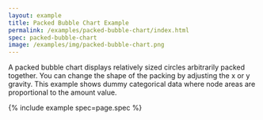 ```yaml
---
layout: example
title: Packed Bubble Chart Example
permalink: /examples/packed-bubble-chart/index.html
spec: packed-bubble-chart
image: /examples/img/packed-bubble-chart.png
---
```


A packed bubble chart displays relatively sized circles arbitrarily packed together. You can change the shape of the packing by adjusting the x or y gravity. This example shows dummy categorical data where node areas are proportional to the amount value.

{% include example spec=page.spec %}
